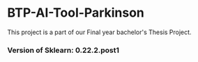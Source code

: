 # BTP-AI-Tool-Parkinson

This project is a part of our Final year bachelor's Thesis Project. 

### Version of Sklearn: 0.22.2.post1
